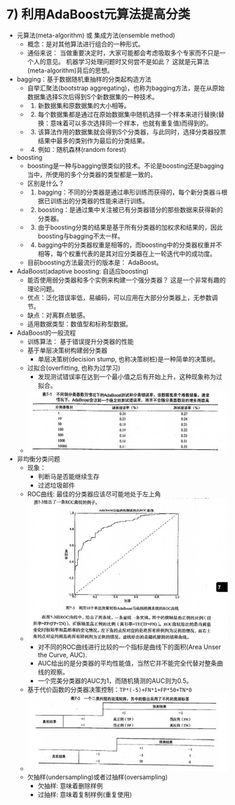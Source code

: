 
# 7) 利用AdaBoost元算法提高分类

* 元算法(meta-algorithm) 或 集成方法(ensemble method)
    * 概念：是对其他算法进行组合的一种形式。
    * 通俗来说： 当做重要决定时，大家可能都会考虑吸取多个专家而不只是一个人的意见。
        机器学习处理问题时又何尝不是如此？ 这就是元算法(meta-algorithm)背后的思想。
* bagging：基于数据随机重抽样的分类起构造方法
    * 自举汇聚法(bootstrap aggregating)，也称为bagging方法，是在从原始数据集选择S次后得到S个新数据集的一种技术。
    * 1. 新数据集和原数据集的大小相等。
    * 2. 每个数据集都是通过在原始数据集中随机选择一个样本来进行替换(替换：意味着可以多次选择同一个样本，也就有重复值)而得到的。
    * 3. 该算法作用的数据集就会得到S个分类器，与此同时，选择分类器投票结果中最多的类别作为最后的分类结果。
    * 4. 例如：随机森林(random forest)
* boosting
    * boosting是一种与bagging很类似的技术。不论是boosting还是bagging当中，所使用的多个分类器的类型都是一致的。
    * 区别是什么？
    * 1. bagging：不同的分类器是通过串形训练而获得的，每个新分类器斗根据已训练出的分类器的性能来进行训练。
    * 2. boosting：是通过集中关注被已有分类器错分的那些数据来获得新的分类器。
    * 3. 由于boosting分类的结果是基于所有分类器的加权求和结果的，因此boosting与bagging不太一样。
    * 4. bagging中的分类器权重是相等的，而boosting中的分类器权重并不相等，每个权重代表的是其对应分类器在上一轮迭代中的成功度。
    * 目前boosting方法最流行的版本是： AdaBoost。
* AdaBoost(adaptive boosting: 自适应boosting)
    * 能否使用弱分类器和多个实例来构建一个强分类器？ 这是一个非常有趣的理论问题。
    * 优点：泛化错误率低，易编码，可以应用在大部分分类器上，无参数调节。
    * 缺点：对离群点敏感。
    * 适用数据类型：数值型和标称型数据。
* AdaBoost的一般流程
    * 训练算法： 基于错误提升分类器的性能
    * 基于单层决策树构建弱分类器
        * 单层决策树(decision stump, 也称决策树桩)是一种简单的决策树。
    * 过拟合(overfitting, 也称为过学习)
        * 发现测试错误率在达到一个最小值之后有开始上升，这种现象称为过拟合。
    * ![过拟合](./7.过拟合.png)
* 非均衡分类问题
    * 现象：
        * 判断马是否能继续生存
        * 过滤垃圾邮件
    * ROC曲线: 最佳的分类器应该尽可能地处于左上角
    * ![ROC曲线](./7.ROC曲线.png)
        * 对不同的ROC曲线进行比较的一个指标是曲线下的面积(Area Unser the Curve, AUC). 
        * AUC给出的是分类器的平均性能值，当然它并不能完全代替对整条曲线的观察。
        * 一个完美分类器的AUC为1，而随机猜测的AUC则为0.5。
    * 基于代价函数的分类器决策控制：`TP*(-5)+FN*1+FP*50+TN*0`
    * ![代价函数](./7.代价函数.png)
    * 欠抽样(undersampling)或者过抽样(oversampling)
        * 欠抽样: 意味着删除样例
        * 过抽样: 意味着复制样例(重复使用)
